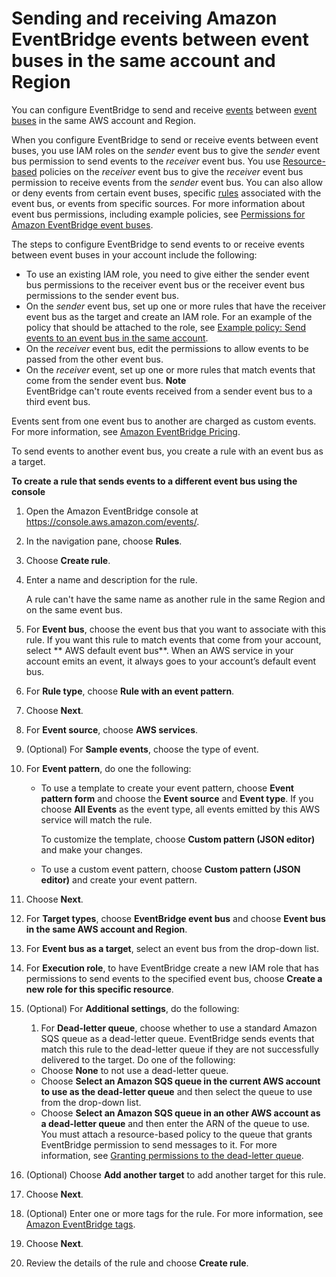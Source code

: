# Sending and receiving Amazon EventBridge events between event buses in the same account and Region<a name="eb-bus-to-bus"></a>

You can configure EventBridge to send and receive [events](eb-events.md) between [event buses](eb-event-bus.md) in the same AWS account and Region\. 

When you configure EventBridge to send or receive events between event buses, you use IAM roles on the *sender* event bus to give the *sender* event bus permission to send events to the *receiver* event bus\. You use [Resource\-based](eb-use-resource-based.md) policies on the *receiver* event bus to give the *receiver* event bus permission to receive events from the *sender* event bus\. You can also allow or deny events from certain event buses, specific [rules](eb-rules.md) associated with the event bus, or events from specific sources\. For more information about event bus permissions, including example policies, see [Permissions for Amazon EventBridge event buses](eb-event-bus-perms.md)\.

The steps to configure EventBridge to send events to or receive events between event buses in your account include the following:
+ To use an existing IAM role, you need to give either the sender event bus permissions to the receiver event bus or the receiver event bus permissions to the sender event bus\.
+ On the *sender* event bus, set up one or more rules that have the receiver event bus as the target and create an IAM role\. For an example of the policy that should be attached to the role, see [Example policy: Send events to an event bus in the same account](eb-event-bus-perms.md#eb-event-bus-example-policy-same-account)\.
+ On the *receiver* event bus, edit the permissions to allow events to be passed from the other event bus\.
+ On the *receiver* event, set up one or more rules that match events that come from the sender event bus\.
**Note**  
EventBridge can't route events received from a sender event bus to a third event bus\.

Events sent from one event bus to another are charged as custom events\. For more information, see [Amazon EventBridge Pricing](https://aws.amazon.com/eventbridge/pricing/)\.

To send events to another event bus, you create a rule with an event bus as a target\.

**To create a rule that sends events to a different event bus using the console**

1. Open the Amazon EventBridge console at [https://console\.aws\.amazon\.com/events/](https://console.aws.amazon.com/events/)\.

1. In the navigation pane, choose **Rules**\.

1. Choose **Create rule**\.

1. Enter a name and description for the rule\.

   A rule can't have the same name as another rule in the same Region and on the same event bus\.

1. For **Event bus**, choose the event bus that you want to associate with this rule\. If you want this rule to match events that come from your account, select ** AWS default event bus**\. When an AWS service in your account emits an event, it always goes to your account’s default event bus\.

1. For **Rule type**, choose **Rule with an event pattern**\.

1. Choose **Next**\.

1. For **Event source**, choose **AWS services**\.

1. \(Optional\) For **Sample events**, choose the type of event\.

1. For **Event pattern**, do one the following:
   + To use a template to create your event pattern, choose **Event pattern form** and choose the **Event source** and **Event type**\. If you choose **All Events** as the event type, all events emitted by this AWS service will match the rule\.

     To customize the template, choose **Custom pattern \(JSON editor\)** and make your changes\.
   + To use a custom event pattern, choose **Custom pattern \(JSON editor\)** and create your event pattern\.

1. Choose **Next**\.

1. For **Target types**, choose **EventBridge event bus** and choose **Event bus in the same AWS account and Region**\.

1. For **Event bus as a target**, select an event bus from the drop\-down list\.

1. For **Execution role**, to have EventBridge create a new IAM role that has permissions to send events to the specified event bus, choose **Create a new role for this specific resource**\.

1. \(Optional\) For **Additional settings**, do the following:

   1. For **Dead\-letter queue**, choose whether to use a standard Amazon SQS queue as a dead\-letter queue\. EventBridge sends events that match this rule to the dead\-letter queue if they are not successfully delivered to the target\. Do one of the following:
     + Choose **None** to not use a dead\-letter queue\.
     + Choose **Select an Amazon SQS queue in the current AWS account to use as the dead\-letter queue** and then select the queue to use from the drop\-down list\.
     + Choose **Select an Amazon SQS queue in an other AWS account as a dead\-letter queue** and then enter the ARN of the queue to use\. You must attach a resource\-based policy to the queue that grants EventBridge permission to send messages to it\. For more information, see [Granting permissions to the dead\-letter queue](eb-rule-dlq.md#eb-dlq-perms)\.

1. \(Optional\) Choose **Add another target** to add another target for this rule\.

1. Choose **Next**\.

1. \(Optional\) Enter one or more tags for the rule\. For more information, see [Amazon EventBridge tags](eb-tagging.md)\.

1. Choose **Next**\.

1. Review the details of the rule and choose **Create rule**\.